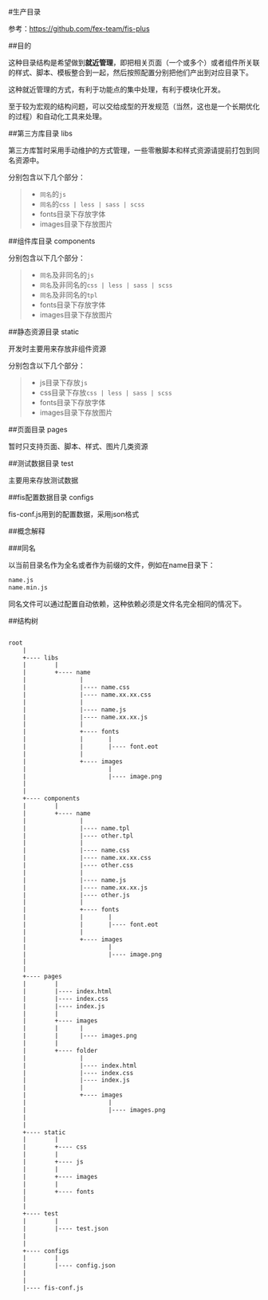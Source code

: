 #生产目录

参考：https://github.com/fex-team/fis-plus

##目的

这种目录结构是希望做到**就近管理**，即把相关页面（一个或多个）或者组件所关联的样式、脚本、模板整合到一起，然后按照配置分别把他们产出到对应目录下。

这种就近管理的方式，有利于功能点的集中处理，有利于模块化开发。

至于较为宏观的结构问题，可以交给成型的开发规范（当然，这也是一个长期优化的过程）和自动化工具来处理。

##第三方库目录 libs

第三方库暂时采用手动维护的方式管理，一些零散脚本和样式资源请提前打包到同名资源中。

分别包含以下几个部分：

>+ `同名`的`js`
>+ `同名`的`css | less | sass | scss`
>+ fonts目录下存放字体
>+ images目录下存放图片


##组件库目录 components

分别包含以下几个部分：

>+ `同名`及非同名的`js`
>+ `同名`及非同名的`css | less | sass | scss`
>+ `同名`及非同名的`tpl`
>+ fonts目录下存放字体
>+ images目录下存放图片

##静态资源目录 static

开发时主要用来存放非组件资源

分别包含以下几个部分：

>+ js目录下存放`js`
>+ css目录下存放`css | less | sass | scss`
>+ fonts目录下存放字体
>+ images目录下存放图片

##页面目录 pages

暂时只支持页面、脚本、样式、图片几类资源

##测试数据目录 test

主要用来存放测试数据

##fis配置数据目录 configs

fis-conf.js用到的配置数据，采用json格式

##概念解释

###同名

以当前目录名作为全名或者作为前缀的文件，例如在name目录下：

````html
name.js
name.min.js
````

同名文件可以通过配置自动依赖，这种依赖必须是文件名完全相同的情况下。

##结构树

````html

root   
    |
    +---- libs        
    |        |
    |        +---- name     
    |               |     
    |               |---- name.css         
    |               |---- name.xx.xx.css   
    |               |     
	|               |---- name.js          
    |               |---- name.xx.xx.js    
    |               |  
    |               +---- fonts            
    |               |       |
    |               |       |---- font.eot
    |               |  
    |               +---- images           
    |                       |
    |                       |---- image.png
    |
    |
    +---- components 
    |        |
    |        +---- name  
    |               |     
    |               |---- name.tpl
    |               |---- other.tpl
    |               |     
    |               |---- name.css
    |               |---- name.xx.xx.css
    |               |---- other.css
    |               |     
    |               |---- name.js
    |               |---- name.xx.xx.js
    |               |---- other.js
    |               |  
    |               +---- fonts
    |               |       |
    |               |       |---- font.eot
    |               |
    |               +---- images
    |                       |
	|                       |---- image.png
    |
    |
    +---- pages
    |        |    
    |        |---- index.html
    |        |---- index.css
    |        |---- index.js
    |        |  
    |        +---- images
    |        |      |
    |        |      |---- images.png
    |        |  
    |        +---- folder
    |               |     
    |               |---- index.html
    |               |---- index.css
	|               |---- index.js
    |               |  
    |               +---- images
    |                       |
    |                       |---- images.png
    |
    |       
    +---- static       
    |        |    
    |        +---- css  
    |        |      
    |        +---- js 
    |        |
    |        +---- images 
    |        |      
    |        +---- fonts
    |
    |        
    +---- test 
    |        |      
    |        |---- test.json
    |
    |              
    +---- configs       
    |        |      
	|        |---- config.json
    |
    |        
    |---- fis-conf.js

````
